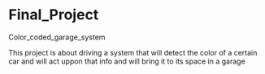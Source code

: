 # Final_Project
Color_coded_garage_system


This project is about driving a system that will detect the color of a certain car and will act uppon that info and will bring it to its 
space in a garage
